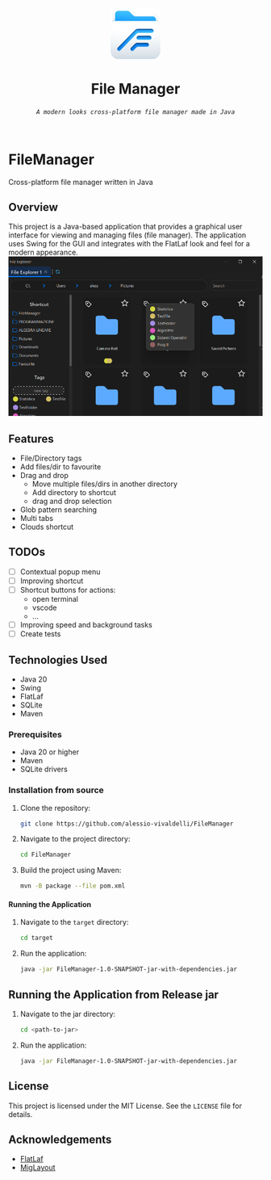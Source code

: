 <p align="center">
  <img src="https://raw.githubusercontent.com/alessio-vivaldelli/FileManager/master/src/main/resources/icona_2.png" width="20%" alt="File Manager">
</p>
<p align="center">
    <h1 align="center">File Manager</h1>
<p align="center">
    <em><code>A modern looks cross-platform file manager made in Java</code></em>
</p>
<br>

# FileManager
Cross-platform file manager written in Java

## Overview
This project is a Java-based application that provides a graphical user interface for viewing and managing files (file manager). The application uses Swing for the GUI and integrates with the FlatLaf look and feel for a modern appearance.
![FileManager](Screenshot/new-theme.png)

## Features
- File/Directory tags
- Add files/dir to favourite
- Drag and drop
  - Move multiple files/dirs in another directory
  - Add directory to shortcut 
  - drag and drop selection
- Glob pattern searching
- Multi tabs
- Clouds shortcut

## TODOs
- [ ] Contextual popup menu
- [ ] Improving shortcut
- [ ] Shortcut buttons for actions:
  - open terminal
  - vscode
  - ...
- [ ] Improving speed and background tasks
- [ ] Create tests

## Technologies Used
- Java 20
- Swing
- FlatLaf
- SQLite
- Maven

### Prerequisites
- Java 20 or higher
- Maven
- SQLite drivers

### Installation from source
1. Clone the repository:
    ```sh
    git clone https://github.com/alessio-vivaldelli/FileManager
    ```
2. Navigate to the project directory:
    ```sh
    cd FileManager
    ```
3. Build the project using Maven:
    ```sh
    mvn -B package --file pom.xml
    ```

#### Running the Application
1. Navigate to the `target` directory:
    ```sh
    cd target
    ```
2. Run the application:
    ```sh
    java -jar FileManager-1.0-SNAPSHOT-jar-with-dependencies.jar
    ```

## Running the Application from Release jar
1. Navigate to the jar directory:
    ```sh
    cd <path-to-jar>
    ```
2. Run the application:
    ```sh
    java -jar FileManager-1.0-SNAPSHOT-jar-with-dependencies.jar
    ```
## License
This project is licensed under the MIT License. See the `LICENSE` file for details.

## Acknowledgements
- [FlatLaf](https://www.formdev.com/flatlaf/)
- [MigLayout](http://www.miglayout.com/)
